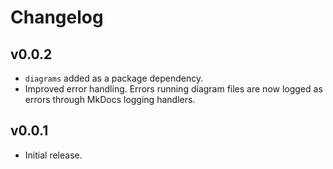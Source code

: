 # Changelog

## v0.0.2

- `diagrams` added as a package dependency.
- Improved error handling. Errors running diagram files are now logged as errors through MkDocs logging handlers.

## v0.0.1

- Initial release.
